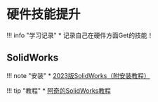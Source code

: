 # 硬件技能提升

!!! info "学习记录"
    * 记录自己在硬件方面Get的技能！

## SolidWorks
!!! note "安装"
    * [2023版SolidWorks（附安装教程）](https://pan.baidu.com/s/1gKMU770KKNCn-UpZc9NVvw?pwd=qyrs)

!!! tip "教程"
    * [阿奇的SolidWorks教程](https://www.bilibili.com/video/BV1iw411Z7HZ/?share_source=copy_web&vd_source=dd5845b4d3f28aff10eb56986fec7037)

